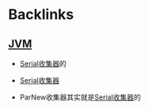 
# Backlinks
## [JVM](<JVM.md>)
- [Serial收集器](<Serial收集器.md>)的

- [Serial收集器](<Serial收集器.md>)

- ParNew收集器其实就是[Serial收集器](<Serial收集器.md>)的

